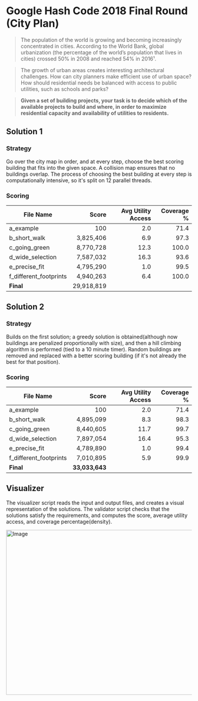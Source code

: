 # Google Hash Code 2018 Final Round (City Plan)

>The population of the world is growing and becoming increasingly concentrated in cities. According to the World Bank, global urbanization (the percentage of the world’s population that lives in cities) crossed 50% in 2008 and reached 54% in 2016¹.

>The growth of urban areas creates interesting architectural challenges. How can city planners make efficient use of urban space? How should residential needs be balanced with access to public utilities, such as schools and parks?

>**Given a set of building projects, your task is to decide which of the available projects to build and where, in
order to maximize residential capacity and availability of utilities to residents.**

## Solution 1

### Strategy

Go over the city map in order, and at every step, choose the best scoring building that fits into the given space. A collision map ensures that no buildings overlap. The process of choosing the best building at every step is computationally intensive, so it's split on 12 parallel threads.

### Scoring

| File Name              |      Score | Avg Utility Access | Coverage % |
| ---------------------- | ---------: | -----------------: | ---------: |
| a_example              |        100 |                2.0 |       71.4 |
| b_short_walk           |  3,825,406 |                6.9 |       97.3 |
| c_going_green          |  8,770,728 |               12.3 |      100.0 |
| d_wide_selection       |  7,587,032 |               16.3 |       93.6 |
| e_precise_fit          |  4,795,290 |                1.0 |       99.5 |
| f_different_footprints |  4,940,263 |                6.4 |      100.0 |
| **Final**              | 29,918,819 |                    |            |


## Solution 2

### Strategy

Builds on the first solution; a greedy solution is obtained(although now buildings are penalized proportionally with size), and then a hill climbing algorithm is performed (tied to a 10 minute timer). Random buildings are removed and replaced with a better scoring building (if it's not already the best for that position).

### Scoring

| File Name              |          Score | Avg Utility Access | Coverage % |
| ---------------------- | -------------: | -----------------: | ---------: |
| a_example              |            100 |                2.0 |       71.4 |
| b_short_walk           |      4,895,099 |                8.3 |       98.3 |
| c_going_green          |      8,440,605 |               11.7 |       99.7 |
| d_wide_selection       |      7,897,054 |               16.4 |       95.3 |
| e_precise_fit          |      4,789,890 |                1.0 |       99.4 |
| f_different_footprints |      7,010,895 |                5.9 |       99.9 |
| **Final**              | **33,033,643** |                    |            |

## Visualizer

The visualizer script reads the input and output files, and creates a visual representation of the solutions. The validator script checks that the solutions satisfy the requirements, and computes the score, average utility access, and coverage percentage(density).

<img width="773" height="446" alt="Image" src="https://github.com/user-attachments/assets/efc4f968-8071-4ee6-8cfd-36ddc0098604" />
